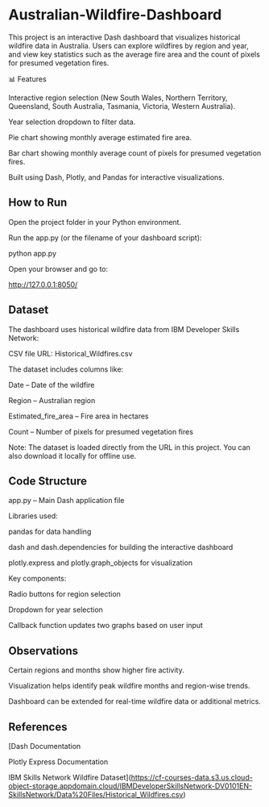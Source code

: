 # Australian-Wildfire-Dashboard

This project is an interactive Dash dashboard that visualizes historical wildfire data in Australia. Users can explore wildfires by region and year, and view key statistics such as the average fire area and the count of pixels for presumed vegetation fires.

📊 Features

Interactive region selection (New South Wales, Northern Territory, Queensland, South Australia, Tasmania, Victoria, Western Australia).

Year selection dropdown to filter data.

Pie chart showing monthly average estimated fire area.

Bar chart showing monthly average count of pixels for presumed vegetation fires.

Built using Dash, Plotly, and Pandas for interactive visualizations.

## How to Run

Open the project folder in your Python environment.

Run the app.py (or the filename of your dashboard script):

python app.py


Open your browser and go to:

http://127.0.0.1:8050/

## Dataset

The dashboard uses historical wildfire data from IBM Developer Skills Network:

CSV file URL: Historical_Wildfires.csv

The dataset includes columns like:

Date – Date of the wildfire

Region – Australian region

Estimated_fire_area – Fire area in hectares

Count – Number of pixels for presumed vegetation fires

Note: The dataset is loaded directly from the URL in this project. You can also download it locally for offline use.

## Code Structure

app.py – Main Dash application file

Libraries used:

pandas for data handling

dash and dash.dependencies for building the interactive dashboard

plotly.express and plotly.graph_objects for visualization

Key components:

Radio buttons for region selection

Dropdown for year selection

Callback function updates two graphs based on user input

## Observations

Certain regions and months show higher fire activity.

Visualization helps identify peak wildfire months and region-wise trends.

Dashboard can be extended for real-time wildfire data or additional metrics.

## References

[Dash Documentation

Plotly Express Documentation 

IBM Skills Network Wildfire Dataset](https://cf-courses-data.s3.us.cloud-object-storage.appdomain.cloud/IBMDeveloperSkillsNetwork-DV0101EN-SkillsNetwork/Data%20Files/Historical_Wildfires.csv)
